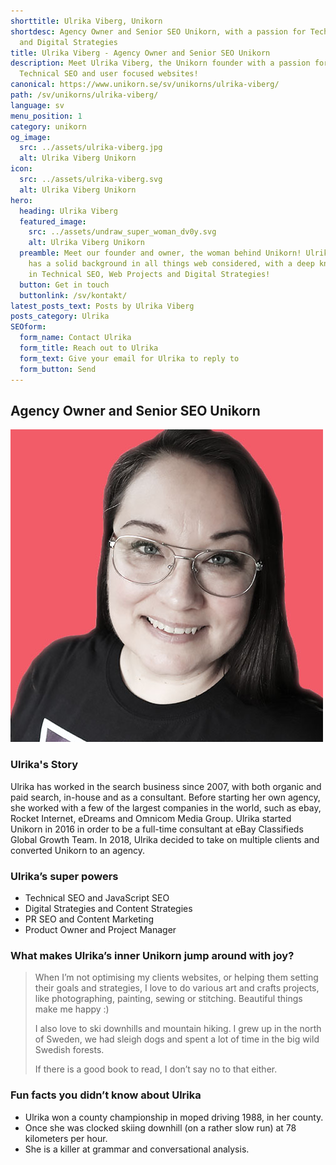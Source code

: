 ```yaml
---
shorttitle: Ulrika Viberg, Unikorn
shortdesc: Agency Owner and Senior SEO Unikorn, with a passion for Technical SEO
  and Digital Strategies
title: Ulrika Viberg - Agency Owner and Senior SEO Unikorn
description: Meet Ulrika Viberg, the Unikorn founder with a passion for
  Technical SEO and user focused websites!
canonical: https://www.unikorn.se/sv/unikorns/ulrika-viberg/
path: /sv/unikorns/ulrika-viberg/
language: sv
menu_position: 1
category: unikorn
og_image:
  src: ../assets/ulrika-viberg.jpg
  alt: Ulrika Viberg Unikorn
icon:
  src: ../assets/ulrika-viberg.svg
  alt: Ulrika Viberg Unikorn
hero:
  heading: Ulrika Viberg
  featured_image:
    src: ../assets/undraw_super_woman_dv0y.svg
    alt: Ulrika Viberg Unikorn
  preamble: Meet our founder and owner, the woman behind Unikorn! Ulrika Viberg
    has a solid background in all things web considered, with a deep knowledge
    in Technical SEO, Web Projects and Digital Strategies!
  button: Get in touch
  buttonlink: /sv/kontakt/
latest_posts_text: Posts by Ulrika Viberg
posts_category: Ulrika
SEOform:
  form_name: Contact Ulrika
  form_title: Reach out to Ulrika
  form_text: Give your email for Ulrika to reply to
  form_button: Send
---
```

## Agency Owner and Senior SEO Unikorn

![Ulrika Viberg, Founder of Unikorn](../assets/ulrika-viberg.jpg)

### Ulrika's Story

Ulrika has worked in the search business since 2007, with both organic and paid search, in-house and as a consultant. Before starting her own agency, she worked with a few of the largest companies in the world, such as ebay, Rocket Internet, eDreams and Omnicom Media Group. Ulrika started Unikorn in 2016 in order to be a full-time consultant at eBay Classifieds Global Growth Team. In 2018, Ulrika decided to take on multiple clients and converted Unikorn to an agency.

### Ulrika’s super powers

* Technical SEO and JavaScript SEO
* Digital Strategies and Content Strategies
* PR SEO and Content Marketing
* Product Owner and Project Manager

### What makes Ulrika’s inner Unikorn jump around with joy?

> When I’m not optimising my clients websites, or helping them setting their goals and strategies, I love to do various art and crafts projects, like photographing, painting, sewing or stitching. Beautiful things make me happy :)
>
> I also love to ski downhills and mountain hiking. I grew up in the north of Sweden, we had sleigh dogs and spent a lot of time in the big wild Swedish forests.
>
> If there is a good book to read, I don’t say no to that either.

### Fun facts you didn’t know about Ulrika

* Ulrika won a county championship in moped driving 1988, in her county.
* Once she was clocked skiing downhill (on a rather slow run) at 78 kilometers per hour.
* She is a killer at grammar and conversational analysis.